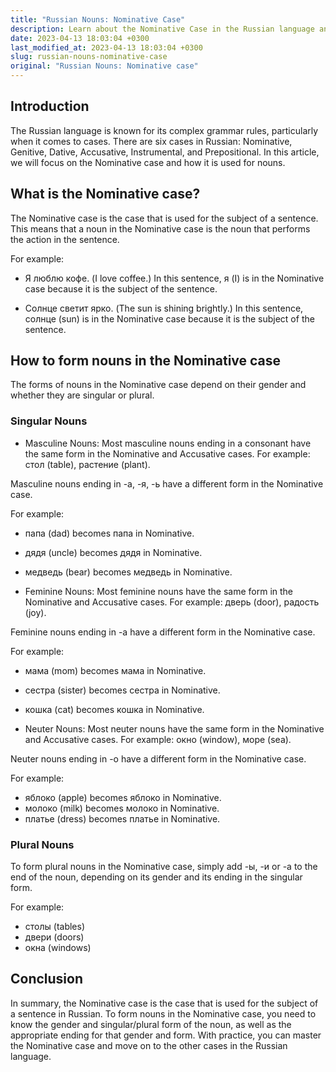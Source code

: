```yaml
---
title: "Russian Nouns: Nominative Case"
description: Learn about the Nominative Case in the Russian language and how it is used for nouns.
date: 2023-04-13 18:03:04 +0300
last_modified_at: 2023-04-13 18:03:04 +0300
slug: russian-nouns-nominative-case
original: "Russian Nouns: Nominative case"
---
```

## Introduction

The Russian language is known for its complex grammar rules, particularly when it comes to cases. There are six cases in Russian: Nominative, Genitive, Dative, Accusative, Instrumental, and Prepositional. In this article, we will focus on the Nominative case and how it is used for nouns.

## What is the Nominative case?

The Nominative case is the case that is used for the subject of a sentence. This means that a noun in the Nominative case is the noun that performs the action in the sentence.

For example:

- Я люблю кофе. (I love coffee.) In this sentence, я (I) is in the Nominative case because it is the subject of the sentence.

- Солнце светит ярко. (The sun is shining brightly.) In this sentence, солнце (sun) is in the Nominative case because it is the subject of the sentence.

## How to form nouns in the Nominative case

The forms of nouns in the Nominative case depend on their gender and whether they are singular or plural.

### Singular Nouns

- Masculine Nouns: Most masculine nouns ending in a consonant have the same form in the Nominative and Accusative cases. For example: стол (table), растение (plant).

Masculine nouns ending in -a, -я, -ь have a different form in the Nominative case. 

For example:

- папа (dad) becomes папа in Nominative.
- дядя (uncle) becomes дядя in Nominative.
- медведь (bear) becomes медведь in Nominative.

- Feminine Nouns: Most feminine nouns have the same form in the Nominative and Accusative cases. For example: дверь (door), радость (joy).

Feminine nouns ending in -а have a different form in the Nominative case. 

For example:

- мама (mom) becomes мама in Nominative.
- сестра (sister) becomes сестра in Nominative.
- кошка (cat) becomes кошка in Nominative.

- Neuter Nouns: Most neuter nouns have the same form in the Nominative and Accusative cases. For example: окно (window), море (sea).

Neuter nouns ending in -о have a different form in the Nominative case. 

For example:

- яблоко (apple) becomes яблоко in Nominative.
- молоко (milk) becomes молоко in Nominative.
- платье (dress) becomes платье in Nominative.

### Plural Nouns

To form plural nouns in the Nominative case, simply add -ы, -и or -а to the end of the noun, depending on its gender and its ending in the singular form.

For example:

- столы (tables)
- двери (doors)
- окна (windows)

## Conclusion

In summary, the Nominative case is the case that is used for the subject of a sentence in Russian. To form nouns in the Nominative case, you need to know the gender and singular/plural form of the noun, as well as the appropriate ending for that gender and form. With practice, you can master the Nominative case and move on to the other cases in the Russian language.